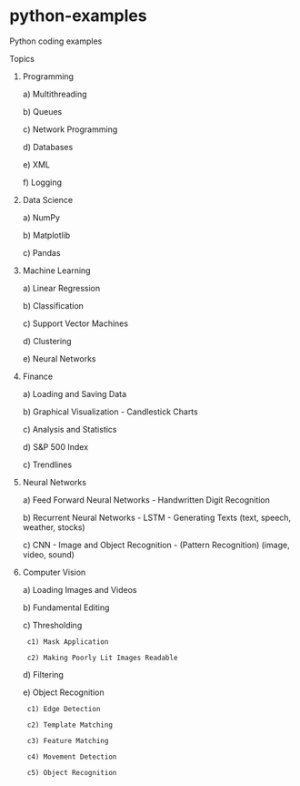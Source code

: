 # python-examples
Python coding examples

Topics
1) Programming 

	a) Multithreading
	
  	b) Queues
	
  	c) Network Programming
	
	d) Databases
	
  	e) XML
	
  	f) Logging
	
2) Data Science

  	a) NumPy
	
  	b) Matplotlib
	
  	c) Pandas
	
3) Machine Learning

  	a) Linear Regression
	
  	b) Classification
	
  	c) Support Vector Machines
	
  	d) Clustering
	
  	e) Neural Networks
	
4) Finance

  	a) Loading and Saving Data
	
  	b) Graphical Visualization - Candlestick Charts
	
  	c) Analysis and Statistics
	
  	d) S&P 500 Index
	
  	c) Trendlines

5) Neural Networks

  	a) Feed Forward Neural Networks - Handwritten Digit Recognition
	
  	b) Recurrent Neural Networks - LSTM - Generating Texts (text, speech, weather, stocks)
	
  	c) CNN - Image and Object Recognition - (Pattern Recognition) (image, video, sound)

6) Computer Vision

  	a) Loading Images and Videos
	
  	b) Fundamental Editing
	
  	c) Thresholding
	
		c1) Mask Application
		
		c2) Making Poorly Lit Images Readable
	
  	d) Filtering
	
  	e) Object Recognition
	
		c1) Edge Detection
		
		c2) Template Matching

		c3) Feature Matching
		
		c4) Movement Detection
		
		c5) Object Recognition
